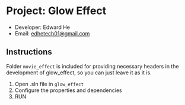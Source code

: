 # Project: Glow Effect
- Developer: Edward He
- Email: edhetech01@gmail.com

## Instructions
Folder `movie_effect` is included for providing necessary headers in the development of glow_effect, so you can just leave it as it is.

1. Open .sln file in `glow_effect`
2. Configure the properties and dependencies
3. RUN